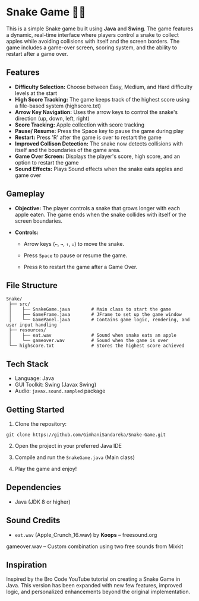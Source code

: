 
# Snake Game 🍎🐍

This is a simple Snake game built using **Java** and **Swing**. The game features a dynamic, real-time interface where players control a snake to collect apples while avoiding collisions with itself and the screen borders. The game includes a game-over screen, scoring system, and the ability to restart after a game over.


## Features

- **Difficulty Selection:** Choose between Easy, Medium, and Hard difficulty levels at the start
- **High Score Tracking:** The game keeps track of the highest score using a file-based system (highscore.txt)
- **Arrow Key Navigation:** Uses the arrow keys to control the snake's direction (up, down, left, right)
- **Score Tracking:** Apple collection with score tracking
- **Pause/ Resume:** Press the Space key to pause the game during play
- **Restart:** Press 'R' after the game is over to restart the game
- **Improved Collison Detection:** The snake now detects collisions with itself and the boundaries of the game area.
- **Game Over Screen:** Displays the player's score, high score, and an option to restart the game
- **Sound Effects:** Plays Sound effects when the snake eats apples and game over
## Gameplay

- **Objective:** The player controls a snake that grows longer with each apple eaten. The game ends when the snake collides with itself or the screen boundaries.

- **Controls:**

  -  Arrow keys (`←`, `→`, `↑`, `↓`) to move the snake.

  - Press `Space` to pause or resume the game.

  - Press `R` to restart the game after a Game Over.
## File Structure

```
Snake/
 ├── src/
 │    ├── SnakeGame.java        # Main class to start the game
 │    ├── GameFrame.java        # JFrame to set up the game window
 │    └── GamePanel.java        # Contains game logic, rendering, and user input handling
 ├── resources/
 │    ├── eat.wav               # Sound when snake eats an apple
 │    └── gameover.wav          # Sound when the game is over
 └── highscore.txt              # Stores the highest score achieved
```

## Tech Stack
- Language: Java
- GUI Toolkit: Swing (Javax Swing)
- Audio: `javax.sound.sampled` package

## Getting Started
1. Clone the repository:
```
git clone https://github.com/GimhaniSandareka/Snake-Game.git
```
2. Open the project in your preferred Java IDE

3. Compile and run the `SnakeGame.java` (Main class)

4. Play the game and enjoy!

## Dependencies
- Java (JDK 8 or higher)


## Sound Credits
- `eat.wav` (Apple_Crunch_16.wav) by **Koops** – freesound.org

gameover.wav – Custom combination using two free sounds from Mixkit
## Inspiration
Inspired by the Bro Code YouTube tutorial on creating a Snake Game in Java.
This version has been expanded with new few features, improved logic, and personalized enhancements beyond the original implementation.
